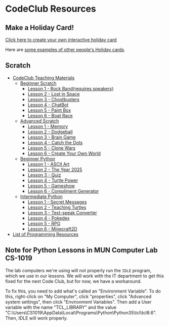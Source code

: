 # CodeClub Resources

## Make a Holiday Card!

[Click here to create your own interactive holiday card](https://scratch.mit.edu/projects/editor/?tip_bar=hoc)

Here are [some examples of other people's Holiday cards](https://scratch.mit.edu/studios/279432/).

## Scratch

* [CodeClub Teaching Materials](http://projects.codeclubworld.org/en-GB/)
  * [Beginner Scratch](http://projects.codeclubworld.org/en-GB/01_scratch_01/index.html)
    * [Lesson 1 - Rock Band(requires speakers)](http://projects.codeclubworld.org/en-GB/01_scratch_01/01/Rock%20Band.html)
    * [Lesson 2 - Lost in Space](http://projects.codeclubworld.org/en-GB/01_scratch_01/02/Lost%20in%20Space.html)
    * [Lesson 3 - Chostbusters](http://projects.codeclubworld.org/en-GB/01_scratch_01/03/Ghostbusters.html)
    * [Lesson 4 - ChatBot](http://projects.codeclubworld.org/en-GB/01_scratch_01/04/ChatBot.html)
    * [Lesson 5 - Paint Box](http://projects.codeclubworld.org/en-GB/01_scratch_01/05/Paint%20Box.html)
    * [Lesson 6 - Boat Race](http://projects.codeclubworld.org/en-GB/01_scratch_01/06/Boat%20Race.html)
  * [Advanced Scratch](http://projects.codeclubworld.org/en-GB/02_scratch_02/index.html)
    * [Lesson 1 - Memory](http://projects.codeclubworld.org/en-GB/02_scratch_02/01/Memory.html)
    * [Lesson 2 - Dodgeball](http://projects.codeclubworld.org/en-GB/02_scratch_02/02/Dodgeball.html)
    * [Lesson 3 - Brain Game](http://projects.codeclubworld.org/en-GB/02_scratch_02/03/Brain%20Game.html)
    * [Lesson 4 - Catch the Dots](http://projects.codeclubworld.org/en-GB/02_scratch_02/04/Catch%20the%20Dots.html)
    * [Lesson 5 - Clone Wars](http://projects.codeclubworld.org/en-GB/02_scratch_02/05/Clone%20Wars.html)
    * [Lesson 6 - Create Your Own World](http://projects.codeclubworld.org/en-GB/02_scratch_02/06/Create%20Your%20Own%20World.html)
  * [Beginner Python](http://projects.codeclubworld.org/en-GB/09_python/index.html)
    * [Lesson 1 - ASCII Art](http://projects.codeclubworld.org/en-GB/09_python/01/ASCII%20Art.html)
    * [Lesson 2 - The Year 2025](http://projects.codeclubworld.org/en-GB/09_python/02/The%20Year%202025.html)
    * [Lesson 3 - Quiz](http://projects.codeclubworld.org/en-GB/09_python/03/Quiz.html)
    * [Lesson 4 - Turtle Power](http://projects.codeclubworld.org/en-GB/09_python/04/Turtle%20Power.html)
    * [Lesson 5 - Gameshow](http://projects.codeclubworld.org/en-GB/09_python/05/Gameshow.html)
    * [Lesson 6 - Compliment Generator](http://projects.codeclubworld.org/en-GB/09_python/06/Compliment%20Generator.html)
  * [Intermediate Python](http://projects.codeclubworld.org/en-GB/10_python/index.html)
    * [Lesson 1 - Secret Messages](http://projects.codeclubworld.org/en-GB/10_python/01/Secret%20Messages.html)
    * [Lesson 2 - Teaching Turtles](http://projects.codeclubworld.org/en-GB/10_python/02/Teaching%20Turtles.html)
    * [Lesson 3 - Text-speak Converter](http://projects.codeclubworld.org/en-GB/10_python/03/Text-speak%20Converter.html)
    * [Lesson 4 - Pokedex](http://projects.codeclubworld.org/en-GB/10_python/04/Pokedex.html)
    * [Lesson 5 - RPG](http://projects.codeclubworld.org/en-GB/10_python/05/RPG.html)
    * [Lesson 6 - Minecraft2D](http://projects.codeclubworld.org/en-GB/10_python/06/Minecraft2D.html)
 * [List of Programming Resources](https://github.com/CodeNL/curated-programming-resources/blob/master/resources.md)


Note for Python Lessons in MUN Computer Lab CS-1019
-----------------------

The lab computers we're using will not properly run the `IDLE` program, which we use in our lessons. We will work with the IT department to get this fixed for the next Code Club, but for now, we have a workaround.

To fix this, you need to add what's called an "Environment Variable". To do this, right-click on "My Computer", click "properties", click "Advanced system settings", then click "Environment Variables". Then add a User variable with the name "TCL_LIBRARY" and the value "C:\Users\CS1019\AppData\Local\Programs\Python\Python35\tcl\tcl8.6". Then, IDLE will work properly.
